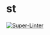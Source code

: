 # st

[![Super-Linter](https://github.com/arghpy/st/actions/workflows/manage_pull_requests.yaml/badge.svg)](https://github.com/marketplace/actions/super-linter)
